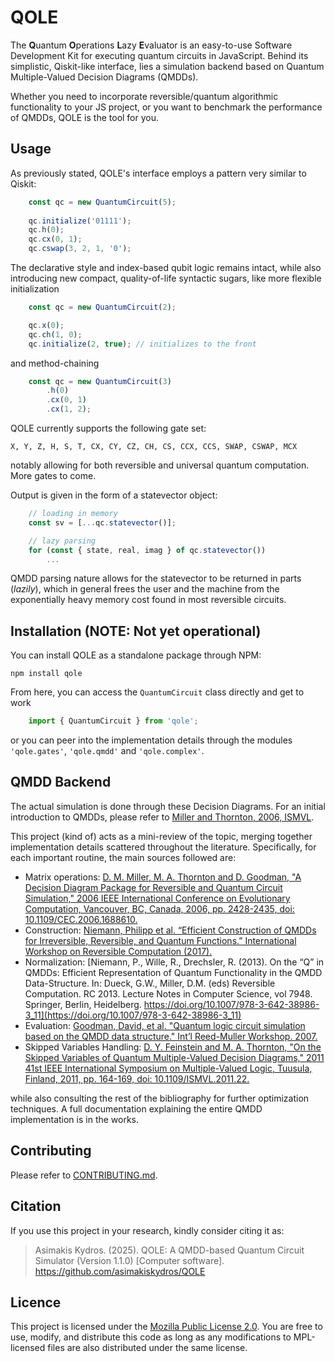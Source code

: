 # QOLE

The **Q**uantum **O**perations **L**azy **E**valuator is an easy-to-use Software Development Kit for executing quantum circuits in JavaScript. Behind its simplistic, Qiskit-like interface, lies a simulation backend based on Quantum Multiple-Valued Decision Diagrams (QMDDs).

Whether you need to incorporate reversible/quantum algorithmic functionality to your JS project, or you want to benchmark the performance of QMDDs, QOLE is the tool for you.

## Usage

As previously stated, QOLE's interface employs a pattern very similar to Qiskit:

```JavaScript
    const qc = new QuantumCircuit(5);
    
    qc.initialize('01111');
    qc.h(0);
    qc.cx(0, 1);
    qc.cswap(3, 2, 1, '0');
```

The declarative style and index-based qubit logic remains intact, while also introducing new compact, quality-of-life syntactic sugars, like more flexible initialization

```JavaScript
    const qc = new QuantumCircuit(2);

    qc.x(0);
    qc.ch(1, 0);
    qc.initialize(2, true); // initializes to the front
```

and method-chaining

```JavaScript
    const qc = new QuantumCircuit(3)
        .h(0)
        .cx(0, 1)
        .cx(1, 2);
```

QOLE currently supports the following gate set:
```
X, Y, Z, H, S, T, CX, CY, CZ, CH, CS, CCX, CCS, SWAP, CSWAP, MCX
```

notably allowing for both reversible and universal quantum computation. More gates to come. 

Output is given in the form of a statevector object:

```JavaScript
    // loading in memory
    const sv = [...qc.statevector()];

    // lazy parsing
    for (const { state, real, imag } of qc.statevector())
        ...
```

QMDD parsing nature allows for the statevector to be returned in parts (*lazily*), which in general frees the user and the machine from the exponentially heavy memory cost found in most reversible circuits.

## Installation (NOTE: Not yet operational)

You can install QOLE as a standalone package through NPM:

```
npm install qole
```
From here, you can access the `QuantumCircuit` class directly and get to work

```JavaScript
    import { QuantumCircuit } from 'qole';
```

or you can peer into the implementation details through the modules `'qole.gates'`, `'qole.qmdd'` and `'qole.complex'`.

## QMDD Backend

The actual simulation is done through these Decision Diagrams. For an initial introduction to QMDDs, please refer to [Miller and Thornton, 2006, ISMVL](https://doi.org/10.1109/ISMVL.2006.35).

This project (kind of) acts as a mini-review of the topic, merging together implementation details scattered throughout the literature. Specifically, for each important routine, the main sources followed are:

* Matrix operations: [D. M. Miller, M. A. Thornton and D. Goodman, "A Decision Diagram Package for Reversible and Quantum Circuit Simulation," 2006 IEEE International Conference on Evolutionary Computation, Vancouver, BC, Canada, 2006, pp. 2428-2435, doi: 10.1109/CEC.2006.1688610.](10.1109/CEC.2006.1688610)
* Construction: [Niemann, Philipp et al. “Efficient Construction of QMDDs for Irreversible, Reversible, and Quantum Functions.” International Workshop on Reversible Computation (2017).](https://www.cda.cit.tum.de/files/eda/2017_rc_qmmd_construction.pdf)
* Normalization: [Niemann, P., Wille, R., Drechsler, R. (2013). On the “Q” in QMDDs: Efficient Representation of Quantum Functionality in the QMDD Data-Structure. In: Dueck, G.W., Miller, D.M. (eds) Reversible Computation. RC 2013. Lecture Notes in Computer Science, vol 7948. Springer, Berlin, Heidelberg. https://doi.org/10.1007/978-3-642-38986-3_11](https://doi.org/10.1007/978-3-642-38986-3_11)
* Evaluation: [Goodman, David, et al. "Quantum logic circuit simulation based on the QMDD data structure." Int’l Reed-Muller Workshop. 2007.](https://s2.smu.edu/~mitch/ftp_dir/pubs/rmw07a.pdf)
* Skipped Variables Handling: [D. Y. Feinstein and M. A. Thornton, "On the Skipped Variables of Quantum Multiple-Valued Decision Diagrams," 2011 41st IEEE International Symposium on Multiple-Valued Logic, Tuusula, Finland, 2011, pp. 164-169, doi: 10.1109/ISMVL.2011.22.](https://doi.org/10.1109/ISMVL.2011.22)

while also consulting the rest of the bibliography for further optimization techniques. A full documentation explaining the entire QMDD implementation is in the works.

## Contributing

Please refer to [CONTRIBUTING.md](CONTRIBUTING.md).

## Citation

If you use this project in your research, kindly consider citing it as:
> Asimakis Kydros. (2025). QOLE: A QMDD-based Quantum Circuit Simulator (Version 1.1.0) \[Computer software\]. https://github.com/asimakiskydros/QOLE

## Licence

This project is licensed under the [Mozilla Public License 2.0](LICENSE). 
You are free to use, modify, and distribute this code as long as any modifications 
to MPL-licensed files are also distributed under the same license.
